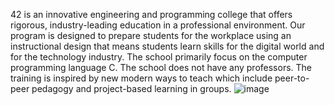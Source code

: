 42 is an innovative engineering and programming college that offers rigorous, industry-leading education in a professional environment. Our program is designed to prepare students for the workplace using an instructional design that means students learn skills for the digital world and for the technology industry. The school primarily focus on the computer programming language C.
The school does not have any professors. The training is inspired by new modern ways to teach which include peer-to-peer pedagogy and project-based learning in groups. 
![image](https://user-images.githubusercontent.com/48972362/111393988-0e0e9900-8677-11eb-80cb-4e9e9173e5b4.png)
